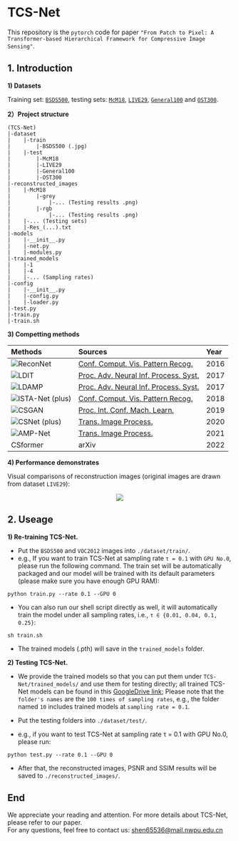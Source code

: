 # TCS-Net
This repository is the `pytorch` code for paper `"From Patch to Pixel: A Transformer-based Hierarchical Framework for Compressive Image Sensing"`.  
## 1. Introduction ##
**1) Datasets**  

Training set: [`BSDS500`](https://www2.eecs.berkeley.edu/Research/Projects/CS/vision/grouping/resources.html), testing sets: [`McM18`](https://www4.comp.polyu.edu.hk/~cslzhang/CDM_Dataset.html), [`LIVE29`](http://live.ece.utexas.edu/research/Quality/), [`General100`](http://mmlab.ie.cuhk.edu.hk/projects/FSRCNN.html) and [`OST300`](http://mmlab.ie.cuhk.edu.hk/projects/SFTGAN/).  

**2）Project structure**
```
(TCS-Net)
|-dataset
|    |-train  
|        |-BSDS500 (.jpg)  
|    |-test  
|        |-McM18  
|        |-LIVE29  
|        |-General100  
|        |-OST300  
|-reconstructed_images
|    |-McM18
|        |-grey
|            |-... (Testing results .png)
|        |-rgb
|            |-... (Testing results .png)
|    |-... (Testing sets)
|    |-Res_(...).txt
|-models
|    |-__init__.py  
|    |-net.py  
|    |-modules.py  
|-trained_models  
|    |-1  
|    |-4  
|    |-... (Sampling rates)
|-config 
|    |-__init__.py  
|    |-config.py  
|    |-loader.py  
|-test.py  
|-train.py
|-train.sh
```

**3) Competting methods**  

|Methods|Sources|Year|
|:----|:----|:----|
| ![ReconNet](https://latex.codecogs.com/svg.image?\textbf{ReconNet})| [Conf. Comput. Vis. Pattern Recog.](https://ieeexplore.ieee.org/document/7780424/) | 2016 |
| ![LDIT](https://latex.codecogs.com/svg.image?\textbf{LDIT}) | [Proc. Adv. Neural Inf. Process. Syst.](https://dl.acm.org/doi/10.5555/3294771.3294940) | 2017 |
| ![LDAMP](https://latex.codecogs.com/svg.image?\textbf{LDAMP}) | [Proc. Adv. Neural Inf. Process. Syst.](https://dl.acm.org/doi/10.5555/3294771.3294940) | 2017 |
| ![ISTA-Net (plus)](https://latex.codecogs.com/svg.image?\textbf{ISTA-Net}^{&plus;}) | [Conf. Comput. Vis. Pattern Recog.](https://ieeexplore.ieee.org/document/8578294) | 2018 |
| ![CSGAN](https://latex.codecogs.com/svg.image?\textbf{CSGAN}) | [Proc. Int. Conf. Mach. Learn.](http://proceedings.mlr.press/v97/wu19d.html) | 2019 |
| ![CSNet (plus)](https://latex.codecogs.com/svg.image?\textbf{CSNet}^{&plus;}) | [Trans. Image Process.](https://ieeexplore.ieee.org/document/8765626/) | 2020 |
| ![AMP-Net](https://latex.codecogs.com/svg.image?\textbf{AMP-Net}) | [Trans. Image Process.](https://ieeexplore.ieee.org/document/9298950) | 2021 |
|CSformer| arXiv | 2022 |


**4) Performance demonstrates**  

Visual comparisons of reconstruction images (original images are drawn from dataset `LIVE29`):

<div align=center><img src="https://github.com/CompressiveLab/TCS-Net/blob/main/samples/rgb.png"/></div>  

## 2. Useage ##  
**1) Re-training TCS-Net.**  

* Put the `BSDS500` and `VOC2012` images into `./dataset/train/`.  
* e.g., If you want to train TCS-Net at sampling rate `τ = 0.1` with `GPU No.0`, please run the following command. The train set will be automatically packaged and our model will be trained with its default parameters (please make sure you have enough GPU RAM):  
```
python train.py --rate 0.1 --GPU 0
```
* You can also run our shell script directly as well, it will automatically train the model under all sampling rates, i.e., `τ ∈ {0.01, 0.04, 0.1, 0.25}`:  
```
sh train.sh
```
* The trained models (.pth) will save in the `trained_models` folder.

**2) Testing TCS-Net.**  
* We provide the trained models so that you can put them under `TCS-Net/trained_models/` and use them for testing directly; all trained TCS-Net models can be found in this [GoogleDrive link](https://drive.google.com/drive/folders/15dRG29V51i8rVraz8TkHtev7N3jLkx0U?usp=sharing); Please note that the `folder's names` are the `100 times of sampling rates`, e.g., the folder named `10` includes trained models at `sampling rate = 0.1`.  

* Put the testing folders into `./dataset/test/`.  
* e.g., if you want to test TCS-Net at sampling rate τ = 0.1 with GPU No.0, please run:  
```
python test.py --rate 0.1 --GPU 0
```  
* After that, the reconstructed images, PSNR and SSIM results will be saved to `./reconstructed_images/`.  
## End ##  

We appreciate your reading and attention. For more details about TCS-Net, please refer to our paper.  
For any questions, feel free to contact us: shen65536@mail.nwpu.edu.cn  
